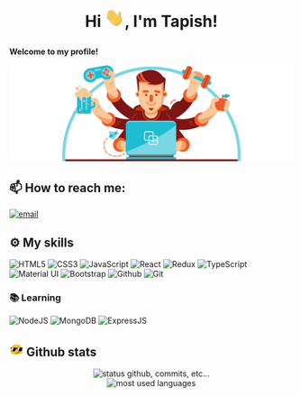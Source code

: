 # <p align="center">Hi <img src="gifs/hi.gif" width="35px">, I'm Tapish!</p>

**Welcome to my profile!**

<img alt="image header" src="dev1.png"/> 

<!-- ## Contact me -->
## 📫 How to reach me:

<a href="mailto:tapishsharma1234@gmail.com-">
<img alt="email" src="https://img.shields.io/badge/tapishsharma1234@gmail.com-D14836?style=for-the-badge&logo=gmail&logoColor=white" />
</a>

## ⚙️ My skills

![HTML5](https://img.shields.io/badge/html5%20-%23E34F26.svg?&style=for-the-badge&logo=html5&logoColor=white)
![CSS3](https://img.shields.io/badge/css3%20-%231572B6.svg?&style=for-the-badge&logo=css3&logoColor=white)
![JavaScript](https://img.shields.io/badge/JavaScript-F7DF1E?style=for-the-badge&logo=javascript&logoColor=black)
![React](https://img.shields.io/badge/React-20232A?style=for-the-badge&logo=react&logoColor=61DAFB)
![Redux](https://img.shields.io/badge/Redux-F24E1E?style=for-the-badge&logo=redux&logoColor=white)
![TypeScript](https://img.shields.io/badge/TypeScript-430098?style=for-the-badge&logo=typescript&logoColor=white)
![Material UI](https://img.shields.io/badge/MatreialUI-2CA5E0?style=for-the-badge&logo=material&logoColor=white)
![Bootstrap](https://img.shields.io/badge/Bootstrap-00ADD8?style=for-the-badge&logo=bootstrap&logoColor=white)
![Github](https://img.shields.io/badge/github%20-%23121011.svg?&style=for-the-badge&logo=github&logoColor=white&color=283238)
![Git](https://img.shields.io/badge/git%20-%23F05033.svg?&style=for-the-badge&logo=git&logoColor=white&Color=c95410)

<!-- ![Arch](https://img.shields.io/badge/Arch%20Linux-0B2541?style=for-the-badge&logo=arch-linux&logoColor=white)
![Metabase](https://img.shields.io/badge/Metabase-509EE3?style=for-the-badge&logo=metabase&logoColor=fff) -->

<!-- ![Linux](https://img.shields.io/badge/Linux-FCC624?style=for-the-badge&logo=linux&logoColor=black) -->
### 📚 Learning
![NodeJS](https://img.shields.io/badge/Node.js-339933?style=for-the-badge&logo=nodedotjs&logoColor=white)
![MongoDB](https://img.shields.io/badge/MongoDB-%234ea94b.svg?&style=for-the-badge&logo=mongodb&logoColor=white)
![ExpressJS](https://img.shields.io/badge/ExpressJS-20232A?style=for-the-badge&logo=express&logoColor=61DAFB)

## <img src="gifs/haha.gif" width="25px"> Github stats

<p align="center">
    <img alt="status github, commits, etc..." width="500px" src="https://github-readme-stats.vercel.app/api?username=kakashi10-23&count_private=true&show_icons=true&custom_title=Github&theme=algolia&bg_color=0,000000,130F40&layout=compact&border_radius=8"
    /> <br>
    <img alt="most used languages" width="500px" src="https://github-readme-stats.vercel.app/api/top-langs/?username=kakashi10-23&count_private=true&theme=algolia&bg_color=0,000000,130F40&layout=compact&border_radius=8&langs_count=20&hide=hack,swift,kotlin,objective-c,c++,c-make,markdown"/>
</p>

<!---
kakashi10-23/kakashi10-23 is a ✨ special ✨ repository because its `README.md` (this file) appears on your GitHub profile.
You can click the Preview link to take a look at your changes.
--->
